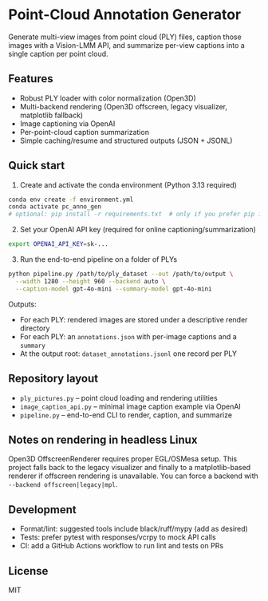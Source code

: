 # Point-Cloud Annotation Generator

Generate multi-view images from point cloud (PLY) files, caption those images with a Vision-LMM API, and summarize per-view captions into a single caption per point cloud.

## Features

- Robust PLY loader with color normalization (Open3D)
- Multi-backend rendering (Open3D offscreen, legacy visualizer, matplotlib fallback)
- Image captioning via OpenAI
- Per-point-cloud caption summarization
- Simple caching/resume and structured outputs (JSON + JSONL)

## Quick start

1) Create and activate the conda environment (Python 3.13 required)

```bash
conda env create -f environment.yml
conda activate pc_anno_gen
# optional: pip install -r requirements.txt  # only if you prefer pip inside conda
```

2) Set your OpenAI API key (required for online captioning/summarization)

```bash
export OPENAI_API_KEY=sk-...
```

3) Run the end-to-end pipeline on a folder of PLYs

```bash
python pipeline.py /path/to/ply_dataset --out /path/to/output \
  --width 1280 --height 960 --backend auto \
  --caption-model gpt-4o-mini --summary-model gpt-4o-mini
```

Outputs:
- For each PLY: rendered images are stored under a descriptive render directory
- For each PLY: an `annotations.json` with per-image captions and a `summary`
- At the output root: `dataset_annotations.jsonl` one record per PLY

## Repository layout

- `ply_pictures.py` – point cloud loading and rendering utilities
- `image_caption_api.py` – minimal image caption example via OpenAI
- `pipeline.py` – end-to-end CLI to render, caption, and summarize

## Notes on rendering in headless Linux

Open3D OffscreenRenderer requires proper EGL/OSMesa setup. This project falls back to the legacy visualizer and finally to a matplotlib-based renderer if offscreen rendering is unavailable. You can force a backend with `--backend offscreen|legacy|mpl`.

## Development

- Format/lint: suggested tools include black/ruff/mypy (add as desired)
- Tests: prefer pytest with responses/vcrpy to mock API calls
- CI: add a GitHub Actions workflow to run lint and tests on PRs

## License

MIT